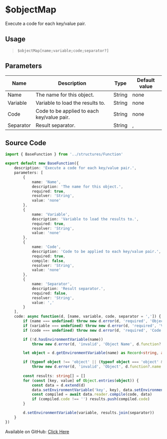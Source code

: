 # $objectMap
Execute a code for each key/value pair.
## Usage
> `$objectMap[name;variable;code;separator?]`
## Parameters
|   Name    |                Description                 |  Type  | Default value |
|-----------|--------------------------------------------|--------|---------------|
| Name      | The name for this object.                  | String | none          |
| Variable  | Variable to load the results to.           | String | none          |
| Code      | Code to be applied to each key/value pair. | String | none          |
| Separator | Result separator.                          | String | ,             |

## Source Code
```ts
import { BaseFunction } from '../structures/Function'

export default new BaseFunction({
    description: 'Execute a code for each key/value pair.',
    parameters: [
        {
            name: 'Name',
            description: 'The name for this object.',
            required: true,
            resolver: 'String',
            value: 'none'
        },
        {
            name: 'Variable',
            description: 'Variable to load the results to.',
            required: true,
            resolver: 'String',
            value: 'none'
        },
        {
            name: 'Code',
            description: 'Code to be applied to each key/value pair.',
            required: true,
            compile: false,
            resolver: 'String',
            value: 'none'
        },
        {
            name: 'Separator',
            description: 'Result separator.',
            required: false,
            resolver: 'String',
            value: ','
        }
    ],
    code: async function(d, [name, variable, code, separator = ',']) {
        if (name === undefined) throw new d.error(d, 'required', 'Object Name', d.function?.name!)
        if (variable === undefined) throw new d.error(d, 'required', 'Variable Name', d.function?.name!)
        if (code === undefined) throw new d.error(d, 'required', 'Code', d.function?.name!)

        if (!d.hasEnvironmentVariable(name))
            throw new d.error(d, 'invalid', 'Object Name', d.function?.name!)

        let object = d.getEnvironmentVariable(name) as Record<string, any>

        if (typeof object !== 'object' || (typeof object === 'object' && !(JSON.stringify(object).startsWith('{')) && !(JSON.stringify(object).endsWith('}'))))
            throw new d.error(d, 'invalid', 'Object', d.function?.name!)
        
        const results: string[] = []
        for (const [key, value] of Object.entries(object)) {
            const data = d.extend(d)
            data.setEnvironmentVariable('key', key), data.setEnvironmentVariable('value', value)
            const compiled = await data.reader.compile(code, data)
            if (compiled.code !== '') results.push(compiled.code)
        }

        d.setEnvironmentVariable(variable, results.join(separator))
    }
})
```
Available on GitHub: [Click Here](https://github.com/Cyberghxst/bdjs/blob/v1/src/functions/objectMap.ts)